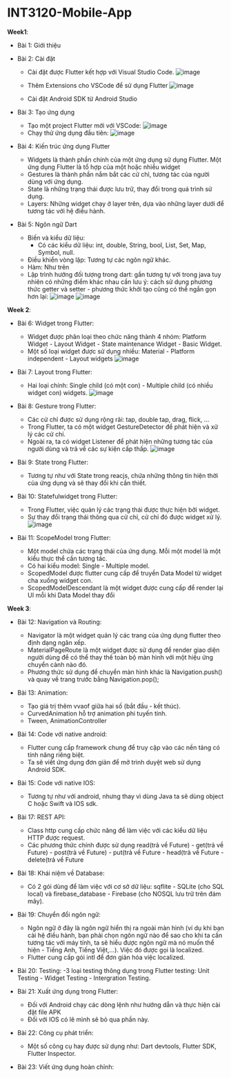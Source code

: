 # INT3120-Mobile-App
**Week1**: 
- Bài 1: Giới thiệu
- Bài 2: Cài đặt
  - Cài đặt được Flutter kết hợp với Visual Studio Code.
  ![image](https://user-images.githubusercontent.com/62579790/154659509-6be5fd79-f628-4c64-9092-670966f52df6.png)
  
  - Thêm Extensions cho VSCode để sử dụng Flutter
  ![image](https://user-images.githubusercontent.com/62579790/154659262-6b842657-973d-4ff7-8b34-322a38c6036d.png)

  - Cài đặt Android SDK từ Android Studio
  
- Bài 3: Tạo ứng dụng
  - Tạo một project Flutter mới với VSCode:
  ![image](https://user-images.githubusercontent.com/62579790/154660755-899c8b54-fc96-4c13-824c-d859cc6346d5.png)
  - Chạy thử ứng dụng đầu tiên:
  ![image](https://user-images.githubusercontent.com/62579790/156629979-6592a0fb-553b-4a6e-907c-6f0bfab7d071.png)

- Bài 4: Kiến trúc ứng dụng Flutter
  - Widgets là thành phần chính của một ứng dụng sử dụng Flutter. Một ứng dụng Flutter là tổ hợp của một hoặc nhiều widget
  - Gestures là thành phần nắm bắt các cử chỉ, tương tác của người dùng với ứng dụng.
  - State là những trạng thái được lưu trữ, thay đổi trong quá trình sử dụng.
  - Layers: Những widget chạy ở layer trên, dựa vào những layer dưới để tương tác với hệ điều hành.

- Bài 5: Ngôn ngữ Dart
  - Biến và kiểu dữ liệu: 
    - Có các kiểu dữ liệu: int, double, String, bool, List, Set, Map, Symbol, null.
  - Điều khiển vòng lặp: Tương tự các ngôn ngữ khác.
  - Hàm: Như trên
  - Lập trình hướng đối tượng trong dart: gần tương tự với trong java tuy nhiên có những điểm khác nhau cần lưu ý: cách sử dụng phương thức getter và setter -  phương thức khởi tạo cũng có thể ngắn gọn hơn lại:
  ![image](https://user-images.githubusercontent.com/62579790/155514024-d0045622-903c-48e5-8fc0-4b0f293eb971.png)
  ![image](https://user-images.githubusercontent.com/62579790/155514061-51becd90-e392-443c-a7c3-1dbaf3865bae.png)

**Week 2**:
- Bài 6: Widget trong Flutter:
  - Widget được phân loại theo chức năng thành 4 nhóm: Platform Widget - Layout Widget - State maintenance Widget - Basic Widget.
  - Một số loại widget được sử dụng nhiều: Material - Platform independent - Layout widgets
  ![image](https://user-images.githubusercontent.com/62579790/156697040-177b7451-ef30-4a13-bbe6-3a056253dcf8.png)
  
- Bài 7: Layout trong Flutter:
  - Hai loại chính: Single child (có một con) - Multiple child (có nhiều widget con) widgets.
  ![image](https://user-images.githubusercontent.com/62579790/156699578-992bceef-7dda-40bb-bde0-8e56cf37ba1d.png)

- Bài 8: Gesture trong Flutter:
  - Các cử chỉ được sử dụng rộng rãi: tap, double tap, drag, flick, ...
  - Trong Flutter, ta có một widget GestureDetector để phát hiện và xử lý các cử chỉ.
  - Ngoài ra, ta có widget Listener để phát hiện những tương tác của người dùng và trả về các sự kiện cấp thấp.
  ![image](https://user-images.githubusercontent.com/62579790/156700841-94bcdf99-ff8c-4141-9df3-549ad2dde8d6.png)

- Bài 9: State trong Flutter:
  - Tương tự như với State trong reacjs, chứa những thông tin hiện thời của ứng dụng và sẽ thay đổi khi cần thiết.
- Bài 10: Statefulwidget trong Flutter:
  - Trong Flutter, việc quản lý các trạng thái được thực hiện bởi widget.
  - Sự thay đổi trạng thái thông qua cử chỉ, cử chỉ đó được widget xử lý.
  ![image](https://user-images.githubusercontent.com/62579790/156706351-76e412ef-a7b3-4e5e-8932-081fedb6ec5d.png)


- Bài 11: ScopeModel trong Flutter:
  - Một model chứa các trạng thái của ứng dụng. Mỗi một model là một kiểu thực thể cần tương tác.
  - Có hai kiểu model: Single - Multiple model.
  - ScopedModel được flutter cung cấp để truyền Data Model từ widget cha xuống widget con.
  - ScopedModelDescendant là một widget được cung cấp để render lại UI mỗi khi Data Model thay đổi

**Week 3**:
- Bài 12: Navigation và Routing:
  - Navigator là một widget quản lý các trang của ứng dụng flutter theo định dạng ngăn xếp.
  - MaterialPageRoute là một widget được sử dụng để render giao diện người dùng để có thể thay thế toàn bộ màn hình với một hiệu ứng chuyển cảnh nào đó.
  - Phương thức sử dụng để chuyển màn hình khác là Navigation.push() và quay về trang trước bằng Navigation.pop();

- Bài 13: Animation:
  - Tạo giá trị thêm vvaof giữa hai số (bắt đầu - kết thúc).
  - CurvedAnimation hỗ trợ animation phi tuyến tính.
  - Tween<T>, AnimationController

- Bài 14: Code với native android:
  - Flutter cung cấp framework chung để truy cập vào các nền tảng có tính năng riêng biệt.
  - Ta sẽ viết ứng dụng đơn giản để mở trình duyệt web sử dụng Android SDK.
  
- Bài 15: Code với native IOS:
  - Tương tự như với android, nhưng thay vì dùng Java ta sẽ dùng object C hoặc Swift và IOS sdk.

- Bài 17: REST API:
  - Class http cung cấp chức năng để làm việc với các kiểu dữ liệu HTTP được request.
  - Các phương thức chính được sử dụng read(trả về Future<String>) - get(trả về Future<Response>) - post(trả về Future<Response>) - put(trả về Future<Response> - head(trả về Future<Response> - delete(trả về Future<Response>

- Bài 18: Khái niệm về Database:
  - Có 2 gói dùng để làm việc với cơ sở dữ liệu: sqflite - SQLite (cho SQL local) và firebase_database - Firebase (cho NOSQL lưu trữ trên đám mây).

- Bài 19: Chuyển đổi ngôn ngữ:
  - Ngôn ngữ ở đây là ngôn ngữ hiển thị ra ngoài màn hình (ví dụ khi bạn cài hệ điều hành, bạn phải chọn ngôn ngữ nào để sao cho khi ta cần tương tác với máy tính, ta sẽ hiểu được ngôn ngữ mà nó muốn thể hiện - Tiếng Anh, Tiếng Việt,...). Việc đó được gọi là localized.
  - Flutter cung cấp gói intl để đơn giản hóa việc localized.

- Bài 20: Testing:
  -3 loại testing thông dụng trong Flutter testing: Unit Testing - Widget Testing - Intergration Testing.

- Bài 21: Xuất ứng dụng trong Flutter:
  - Đối với Android chạy các dòng lệnh như hướng dẫn và thực hiện cài đặt file APK
  - Đối với IOS có lẽ mình sẽ bỏ qua phần này.
- Bài 22: Công cụ phát triển:
  - Một số công cụ hay được sử dụng như: Dart devtools, Flutter SDK, Flutter Inspector.
- Bài 23: Viết ứng dụng hoàn chỉnh:
  





